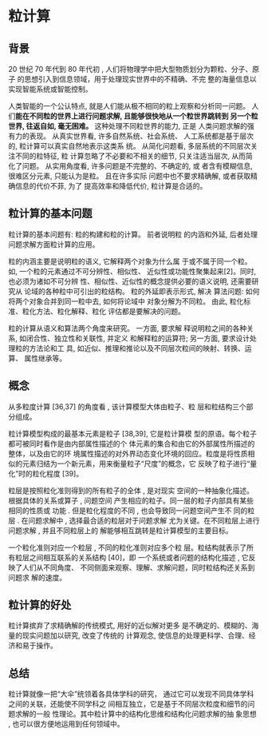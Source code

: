 # 粒计算
## 背景
20 世纪 70 年代到 80
年代初 , 人们将物理学中把大型物质划分为颗粒、分子、原子
的思想引入到信息领域，用于处理现实世界中的不精确、不完
整的海量信息以实现智能系统或智能控制。

人类智能的一个公认特点, 就是人们能从极不相同的粒上观察和分析同一问题。 
人们**能在不同粒的世界上进行问题求解, 且能够很快地从一个粒世界跳转到
另一个粒世界, 往返自如, 毫无困难。** 这种处理不同粒世界的能力, 正是
人类问题求解的强有力的表现。 从真实世界看, 许多自然系统、社会系统、
人工系统都是基于层次的, 粒计算可以真实自然地表示这类系
统。 从简化问题看, 多层系统的不同层次关注不同的粒特征, 粒
计算忽略了不必要和不相关的细节, 只关注适当层次, 从而简
化了问题。 从实用角度看, 许多问题是不完整的、不确定的, 或
者含有模糊信息, 很难区分元素, 只能认为是粒。 且在许多实际
问题中也不要求精确解, 或者获取精确信息的代价不菲, 为了
提高效率和降低代价, 粒计算是合适的。
## 粒计算的基本问题
粒计算的基本问题有: 粒的构建和粒的计算。 前者说明粒
的内涵和外延, 后者处理问题求解方面粒计算的应用。

粒的内涵主要是说明粒的语义, 它解释两个对象为什么属
于或不属于同一个粒。 如, 一个粒的元素通过不可分辨性、相似性、
近似性或功能性聚集起来[2]。同时, 也必须为诸如不可分辨
性、相似性、近似性的概念提供必要的语义说明, 还需要研究从
论域的各种粒中可引出的粒结构。 粒的外延即表示形式, 解决
算法问题: 如何将两个对象合并到同一粒中去, 如何将论域中
对象分解为不同粒。 由此, 粒化标准、粒化方法、粒化解释、粒化
评估都是要解决的问题。

粒的计算从语义和算法两个角度来研究。 一方面, 要求解
释说明粒之间的各种关系, 如闭合性、独立性和关联性, 并定义
和解释粒的运算符; 另一方面, 要求设计处理粒的方法论和工
具, 如近似、推理和推论以及不同层次粒间的映射、转换、运算、
属性继承等。
## 概念

从多粒度计算 [36,37] 的角度看 , 该计算模型大体由粒子、粒
层和粒结构三个部分组成。

粒计算模型构成的最基本元素是粒子 [38,39], 它是粒计算模
型的原语。每个粒子都可被同时看作是由内部属性描述的个
体元素的集合和由它的外部属性所描述的整体，以及由它的环
境属性描述的对外界动态变化环境的回应。粒度是将性质相
似的元素归结为一个新元素，用来衡量粒子“尺度”的概念，它
反映了粒子进行“量化”时的粒化程度 [39]。

粒层是按照粒化准则得到的所有粒子的全体 , 是对现实
空间的一种抽象化描述。根据具体的关系或算子 , 问题空间
产生相应的粒子。同一层的粒子内部具有某些相同的性质或
功能 . 但是粒化程度的不同 , 也会导致同一问题空间产生不
同的粒层 . 在问题求解中 , 选择最合适的粒层对于问题求解
尤为关键。在不同粒层上进行问题求解 , 并且不同粒层上的
解能够相互跳转是粒计算模型的主要目标。

一个粒化准则对应一个粒层 , 不同的粒化准则对应多个粒
层。粒结构就表示了所有粒层之间相互联系的关系结构 [40]，即
一个系统或者问题的结构化描述 , 它反映了人们从不同角度、
不同侧面来观察、理解、求解问题，同时粒结构还关系到问题求
解的速度。

## 粒计算的好处
粒计算摈弃了求精确解的传统模式, 用好的近似解对更多
是不确定的、模糊的、海量的现实问题加以研究, 改变了传统的
计算观念, 使信息的处理更科学、合理、经济和易于操作。

## 总结
粒计算就像一把“大伞”统领着各具体学科的研究，
通过它可以发现不同具体学科之间的关联，还能使不同学科之
间相互独立，它是基于不同层次粒度和细节的问题求解的一般
性理论。其中粒计算中的结构化思维和结构化问题求解的抽
象思想 , 也可以很方便地运用到任何领域中。
